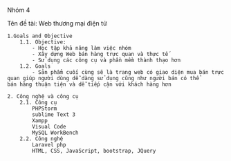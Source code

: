Nhóm 4

Tên đề tài: Web thương mại điện tử

    1.Goals and Objective
        1.1. Objective:
            - Học tập khả năng làm việc nhóm
            - Xây dựng Web bán hàng trực quan và thực tế
            - Sử dụng các công cụ và phần mềm thành thạo hơn
        1.2. Goals
            - Sản phẩm cuối cùng sẽ là trang web có giao diện mua bán trực quan giúp người dùng dễ dàng sử dụng cũng như người bán có thể               bán hàng thuận tiện và dễ tiếp cận với khách hàng hơn

    2. Công nghệ và công cụ
        2.1. Công cụ
            PHPStorm
            sublime Text 3
            Xampp
            Visual Code
            MySQL WorkBench
        2.2. Công nghệ
            Laravel php
            HTML, CSS, JavaScript, bootstrap, JQuery
